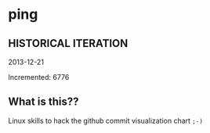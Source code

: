 # ping

## HISTORICAL ITERATION
2013-12-21

Incremented: 6776

## What is this?? 
Linux skills to hack the github commit visualization chart `;-)`
